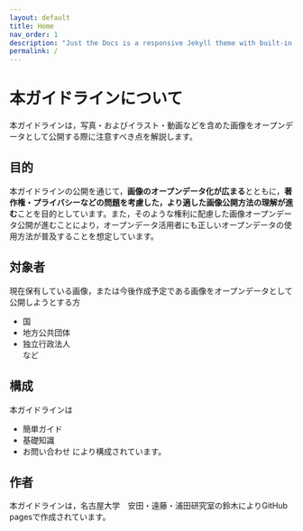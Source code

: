 ```yaml
---
layout: default
title: Home
nav_order: 1
description: "Just the Docs is a responsive Jekyll theme with built-in search that is easily customizable and hosted on GitHub Pages."
permalink: /
---
```

# 本ガイドラインについて
本ガイドラインは，写真・およびイラスト・動画などを含めた画像をオープンデータとして公開する際に注意すべき点を解説します。
## 目的
本ガイドラインの公開を通じて，**画像のオープンデータ化が広まる**とともに，**著作権・プライバシーなどの問題を考慮した，より適した画像公開方法の理解が進む**ことを目的としています。また，そのような権利に配慮した画像オープンデータ公開が進むことにより，オープンデータ活用者にも正しいオープンデータの使用方法が普及することを想定しています。
## 対象者
現在保有している画像，または今後作成予定である画像をオープンデータとして公開しようとする方
- 国
- 地方公共団体
- 独立行政法人  
など

## 構成
本ガイドラインは
- 簡単ガイド
- 基礎知識
- お問い合わせ
により構成されています。

## 作者
本ガイドラインは，名古屋大学　安田・遠藤・浦田研究室の鈴木によりGitHub pagesで作成されています。
















































































